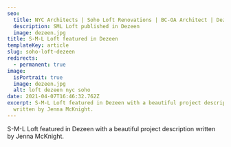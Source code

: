 ```yaml
---
seo:
  title: NYC Architects | Soho Loft Renovations | BC-OA Architect | Dezeen
  description: SML Loft published in Dezeen
  image: dezeen.jpg
title: S-M-L Loft featured in Dezeen
templateKey: article
slug: soho-loft-dezeen
redirects:
  - permanent: true
image:
  isPortrait: true
  image: dezeen.jpg
  alt: loft dezeen nyc soho
date: 2021-04-07T16:46:32.762Z
excerpt: S-M-L Loft featured in Dezeen with a beautiful project description
  written by Jenna McKnight.
---
```

S-M-L Loft featured in Dezeen with a beautiful project description written by Jenna McKnight.